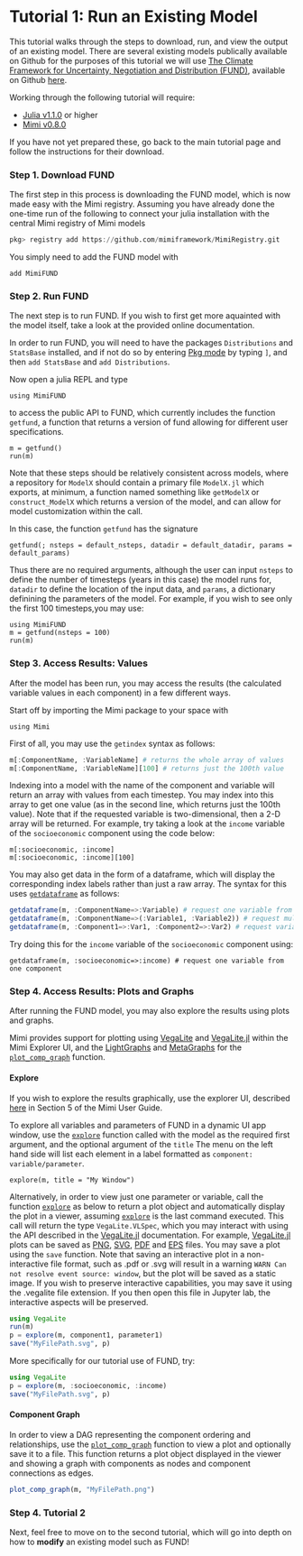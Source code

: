 # Tutorial 1: Run an Existing Model

This tutorial walks through the steps to download, run, and view the output of an existing model.  There are several existing models publically available on Github for the purposes of this tutorial we will use [The Climate Framework for Uncertainty, Negotiation and Distribution (FUND)](http://www.fund-model.org), available on Github [here](https://github.com/fund-model/fund).

Working through the following tutorial will require:

- [Julia v1.1.0](https://julialang.org/downloads/) or higher
- [Mimi v0.8.0](https://github.com/mimiframework/Mimi.jl) 

If you have not yet prepared these, go back to the main tutorial page and follow the instructions for their download.  

### Step 1. Download FUND

The first step in this process is downloading the FUND model, which is now made easy with the Mimi registry.  Assuming you have already done the one-time run of the following to connect your julia installation with the central Mimi registry of Mimi models

```julia
pkg> registry add https://github.com/mimiframework/MimiRegistry.git
```

You simply need to add the FUND model with 
```
add MimiFUND
```

### Step 2. Run FUND

The next step is to run FUND.  If you wish to first get more aquainted with the model itself, take a look at the provided online documentation.  

In order to run FUND, you will need to have the packages `Distributions` and `StatsBase` installed, and if not do so by entering [Pkg mode](https://docs.julialang.org/en/v1/stdlib/Pkg/index.html) by typing `]`, and then `add StatsBase` and `add Distributions`.  

Now open a julia REPL and type 

```
using MimiFUND
```
to access the public API to FUND, which currently includes the function `getfund`, a function that returns a version of fund allowing for different user specifications.  

```
m = getfund()
run(m)
```

Note that these steps should be relatively consistent across models, where a repository for `ModelX` should contain a primary file `ModelX.jl` which exports, at minimum, a function named something like `getModelX` or `construct_ModelX` which returns a version of the model, and can allow for model customization within the call.

In this case, the function `getfund` has the signature
``` 
getfund(; nsteps = default_nsteps, datadir = default_datadir, params = default_params)
```
Thus there are no required arguments, although the user can input `nsteps` to define the number of timesteps (years in this case) the model runs for, `datadir` to define the location of the input data, and `params`, a dictionary definining the parameters of the model.  For example, if you wish to see only the first 100 timesteps,you may use:
```
using MimiFUND
m = getfund(nsteps = 100)
run(m)
```
### Step 3. Access Results: Values
After the model has been run, you may access the results (the calculated variable values in each component) in a few different ways.

Start off by importing the Mimi package to your space with 
```
using Mimi
```

First of all, you may use the `getindex` syntax as follows:

```julia
m[:ComponentName, :VariableName] # returns the whole array of values
m[:ComponentName, :VariableName][100] # returns just the 100th value

```
Indexing into a model with the name of the component and variable will return an array with values from each timestep. You may index into this array to get one value (as in the second line, which returns just the 100th value). Note that if the requested variable is two-dimensional, then a 2-D array will be returned. For example, try taking a look at the `income` variable of the `socioeconomic` component using the code below:
```
m[:socioeconomic, :income] 
m[:socioeconomic, :income][100] 
```

You may also get data in the form of a dataframe, which will display the corresponding index labels rather than just a raw array. The syntax for this uses [`getdataframe`](@ref) as follows:

```julia
getdataframe(m, :ComponentName=>:Variable) # request one variable from one component
getdataframe(m, :ComponentName=>(:Variable1, :Variable2)) # request multiple variables from the same component
getdataframe(m, :Component1=>:Var1, :Component2=>:Var2) # request variables from different components

```

Try doing this for the `income` variable of the `socioeconomic` component using:
```
getdataframe(m, :socioeconomic=>:income) # request one variable from one component
```

### Step 4. Access Results: Plots and Graphs

After running the FUND model, you may also explore the results using plots and graphs. 

Mimi provides support for plotting using [VegaLite](https://github.com/vega/vega-lite) and [VegaLite.jl](https://github.com/fredo-dedup/VegaLite.jl) within the Mimi Explorer UI, and the [LightGraphs](https://github.com/JuliaGraphs/LightGraphs.jl) and [MetaGraphs](https://github.com/JuliaGraphs/MetaGraphs.jl) for the [`plot_comp_graph`](@ref) function.

#### Explore

If you wish to explore the results graphically, use the explorer UI, described [here](https://www.mimiframework.org/Mimi.jl/stable/userguide/#Plotting-and-the-Explorer-UI-1) in Section 5 of the Mimi User Guide.

To explore all variables and parameters of FUND in a dynamic UI app window, use the [`explore`](@ref) function called with the model as the required first argument, and the optional argument of the `title`  The menu on the left hand side will list each element in a label formatted as `component: variable/parameter`.
```
explore(m, title = "My Window")
```
Alternatively, in order to view just one parameter or variable, call the function [`explore`](@ref) as below to return a plot object and automatically display the plot in a viewer, assuming [`explore`](@ref) is the last command executed.  This call will return the type `VegaLite.VLSpec`, which you may interact with using the API described in the [VegaLite.jl](https://github.com/fredo-dedup/VegaLite.jl) documentation.  For example, [VegaLite.jl](https://github.com/fredo-dedup/VegaLite.jl) plots can be saved as [PNG](https://en.wikipedia.org/wiki/Portable_Network_Graphics), [SVG](https://en.wikipedia.org/wiki/Scalable_Vector_Graphics), [PDF](https://en.wikipedia.org/wiki/PDF) and [EPS](https://en.wikipedia.org/wiki/Encapsulated_PostScript) files. You may save a plot using the `save` function. Note that saving an interactive plot in a non-interactive file format, such as .pdf or .svg will result in a warning `WARN Can not resolve event source: window`, but the plot will be saved as a static image. If you wish to preserve interactive capabilities, you may save it using the .vegalite file extension. If you then open this file in Jupyter lab, the interactive aspects will be preserved.

```julia
using VegaLite
run(m)
p = explore(m, component1, parameter1)
save("MyFilePath.svg", p)
```
More specifically for our tutorial use of FUND, try:

```julia
using VegaLite
p = explore(m, :socioeconomic, :income)
save("MyFilePath.svg", p)
```

#### Component Graph

In order to view a DAG representing the component ordering and relationships, use the [`plot_comp_graph`](@ref) function to view a plot and optionally save it to a file. This function returns a plot object displayed in the viewer and showing a graph with components as nodes and component connections as edges.

```julia
plot_comp_graph(m, "MyFilePath.png")
```
### Step 4. Tutorial 2

Next, feel free to move on to the second tutorial, which will go into depth on how to **modify** an existing model such as FUND!

